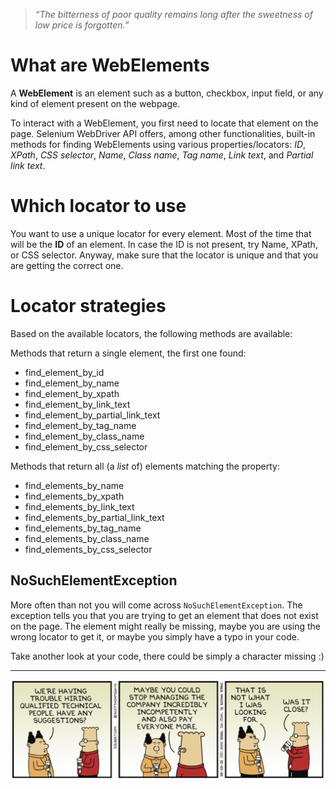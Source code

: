> *“The bitterness of poor quality remains long after the sweetness of low price is forgotten.”*


# What are WebElements

A **WebElement** is an element such as a button, checkbox, input field, or any kind of element present on the webpage.

To interact with a WebElement, you first need to locate that element on the page. Selenium WebDriver API offers, among other functionalities, built-in methods for finding WebElements using various properties/locators: *ID*, *XPath*, *CSS selector*, *Name*, *Class name*, *Tag name*, *Link text*, and *Partial link text*.

# Which locator to use

You want to use a unique locator for every element. Most of the time that will be the **ID** of an element.
In case the ID is not present, try Name, XPath, or CSS selector. Anyway, make sure that the locator is unique and that you are getting the correct one.

# Locator strategies
Based on the available locators, the following methods are available:

Methods that return a single element, the first one found:
 - find_element_by_id
 - find_element_by_name
 - find_element_by_xpath
 - find_element_by_link_text
 - find_element_by_partial_link_text
 - find_element_by_tag_name
 - find_element_by_class_name
 - find_element_by_css_selector

Methods that return all (a *list* of) elements matching the property:

 - find_elements_by_name
 - find_elements_by_xpath
 - find_elements_by_link_text
 - find_elements_by_partial_link_text
 - find_elements_by_tag_name
 - find_elements_by_class_name
 - find_elements_by_css_selector
 

## NoSuchElementException
More often than not you will come across `NoSuchElementException`. 
The exception tells you that you are trying to get an element that does not exist on the page. The element might really be missing, maybe you are using the wrong locator to get it, or maybe you simply have a typo in your code.

Take another look at your code, there could be simply a character missing :)


---


![dilbert_selenium_strategies.png](/img/dilbert_selenium_strategies.png)